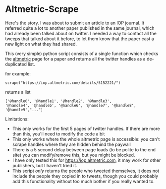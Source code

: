 # Altmetric-Scrape
Here's the story. I was about to submit an article to an IOP journal. It referred quite a lot to another paper published in the same journal, which had already been talked about on twitter. I needed a way to contact all the tweeps that talked about it before, to let them know that the paper cast a new light on what they had shared.

This (very simple) python script consists of a single function which checks the [altmetric](https://www.altmetric.com/) page for a paper and returns all the twitter handles as a de-duplicated list.

for example:

    scrape("https://iop.altmetric.com/details/5152221/")

returns a list

    ['@handle0', '@handle1', '@handle2', '@handle3',
    '@handle4', '@handle5', '@handle6', '@handle7', '@handle8', '@handle9',"..."]

Limitations:
+ This only works for the first 5 pages of twitter handles. If there are more than this, you'll need to modify the code a bit
+ This only works where the whole altmetric page is accessible: you can't scrape handles where they are hidden behind the paywall
+ There is a 5 second delay between page loads (to be polite to the end site) you can modify/remove this, but you might be blocked.
+ I have only tested this for https://iop.altmetric.com, it may work for other publishers, but I haven't tried it.
+ This script *only* returns the people who tweeted themselves, it does not include the people they copied in to tweets, though you could probably add this functionality without too much bother if you really wanted to.

